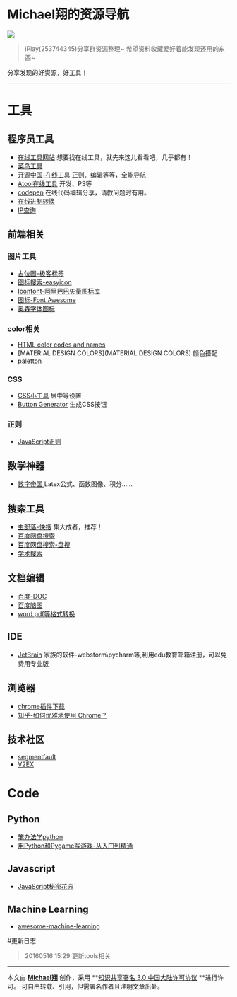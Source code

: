 
# Michael翔的资源导航

![](http://ww3.sinaimg.cn/thumbnail/6d9475f6jw1f3x9dmflpqj20sg0sgta0.jpg)

> iPlay(253744345)分享群资源整理~
> 希望资料收藏爱好着能发现还用的东西~

分享发现的好资源，好工具！

-----

# 工具

## 程序员工具

- [在线工具网站](http://tool.lu/) 想要找在线工具，就先来这儿看看吧，几乎都有！
- [菜鸟工具](http://c.runoob.com/)
- [开源中国-在线工具](http://tool.oschina.net/) 正则、编辑等等，全能导航
- [Atool在线工具](http://www.atool.org/) 开发、PS等
- [codepen](http://codepen.io/) 在线代码编辑分享，请教问题时有用。
- [在线进制转换](http://tool.oschina.net/hexconvert/)
- [IP查询](http://www.ipip.net/)

## 前端相关
### 图片工具

- [占位图-极客标签](http://www.gbtags.com/gb/gblaitu.htm)
- [图标搜索-easyicon](http://www.easyicon.net/)
- [Iconfont-阿里巴巴矢量图标库](http://www.iconfont.cn/)
- [图标-Font Awesome](http://fontawesome.io/)
- [奥森字体图标](http://www.thinkcmf.com/font)

### color相关

- [HTML color codes and names](http://www.computerhope.com/htmcolor.htm)
- [MATERIAL DESIGN COLORS](MATERIAL DESIGN COLORS) 颜色搭配
- [paletton](http://paletton.com/#uid=55a0u0kbRt14+E48dwffUpTkImm)

### CSS

- [CSS小工具](http://linxz.github.io/tianyizone/) 居中等设置
- [Button Generator](http://www.bestcssbuttongenerator.com/) 生成CSS按钮

### 正则

- [JavaScript正则](https://jex.im/regulex/#!embed=false&flags=&re=%5E(a%7Cb)*%3F%24)


## 数学神器

- [数字帝国
](http://zh.numberempire.com/)   Latex公式、函数图像、积分……

## 搜索工具

- [虫部落-快搜](http://so.chongbuluo.com/) 集大成者，推荐！
- [百度网盘搜索](http://so.baiduyun.me/)
- [百度网盘搜索-盘搜](http://www.pansou.com/)
- [学术搜索](http://www.gycc.com/)



## 文档编辑

- [百度-DOC](http://word.baidu.com/welcome.html)
- [百度脑图](http://naotu.baidu.com/)
- [word pdf等格式转换](http://cn.diywz.com/)



## IDE

- [JetBrain](https://www.jetbrains.com/student/)  家族的软件-webstorm\pycharm等,利用edu教育邮箱注册，可以免费用专业版

## 浏览器

- [chrome插件下载](http://chromecj.com/)
- [知乎-如何优雅地使用 Chrome？](https://www.zhihu.com/question/20595240)

## 技术社区

- [segmentfault](http://segmentfault.com/)
- [V2EX](http://www.v2ex.com/)


# Code
## Python

- [笨办法学python](http://www.2cto.com/shouce/Pythonbbf/)
- [用Python和Pygame写游戏-从入门到精通](http://eyehere.net/2011/python-pygame-novice-professional-index/)

## Javascript

- [JavaScript秘密花园](http://bonsaiden.github.io/JavaScript-Garden/zh/)

## Machine Learning

- [awesome-machine-learning](https://github.com/josephmisiti/awesome-machine-learning)


#更新日志
> 20160516 15:29 更新tools相关
> 


<script src='//w.segmentfault.com/card/1030000002497141.js?w=0&3rd=1&bg=0&bd=DDDDDD&cl=333333&btn=009a62&noBtn=0'></script>
----

本文由 **[Michael翔](http://michaelxiang.me/)** 创作，采用 **[知识共享署名 3.0 中国大陆许可协议](http://creativecommons.org/licenses/by/3.0/cn/) **进行许可。
可自由转载、引用，但需署名作者且注明文章出处。




